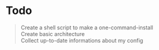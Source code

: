 # Todo
> Create a shell script to make a one-command-install <br>
> Create basic architecture<br>
> Collect up-to-date informations about my config<br>
